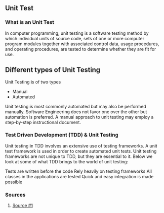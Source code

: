 ## Unit Test

### What is an Unit Test
In computer programming, unit testing is a software testing method by which individual units of source code, sets of one or more computer program modules together with associated control data, usage procedures, and operating procedures, are tested to determine whether they are fit for use.

## Different types of Unit Testing

Unit Testing is of two types

-  Manual
-  Automated

Unit testing is most commonly automated but may also be performed manually. Software Engineering does not favor one over the other but automation is preferred. A manual approach to unit testing may employ a step-by-step instructional document.

### Test Driven Development (TDD) & Unit Testing

Unit testing in TDD involves an extensive use of testing frameworks. A unit test framework is used in order to create automated unit tests. Unit testing frameworks are not unique to TDD, but they are essential to it. Below we look at some of what TDD brings to the world of unit testing:

Tests are written before the code
Rely heavily on testing frameworks
All classes in the applications are tested
Quick and easy integration is made possible

### Sources

1. [Source #1](https://www.tutorialspoint.com/software_testing_dictionary/unit_testing.htm)